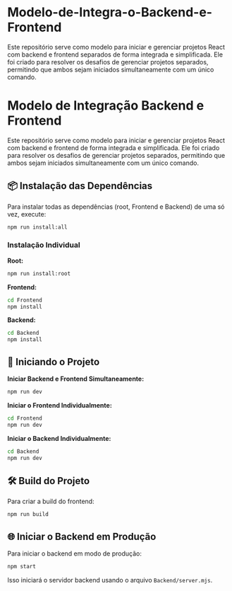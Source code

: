 # Modelo-de-Integra-o-Backend-e-Frontend
Este repositório serve como modelo para iniciar e gerenciar projetos React com backend e frontend separados de forma integrada e simplificada. Ele foi criado para resolver os desafios de gerenciar projetos separados, permitindo que ambos sejam iniciados simultaneamente com um único comando.


# Modelo de Integração Backend e Frontend  

Este repositório serve como modelo para iniciar e gerenciar projetos React com backend e frontend de forma integrada e simplificada. Ele foi criado para resolver os desafios de gerenciar projetos separados, permitindo que ambos sejam iniciados simultaneamente com um único comando.  

## 📦 Instalação das Dependências  

Para instalar todas as dependências (root, Frontend e Backend) de uma só vez, execute:  
```sh
npm run install:all
```

### Instalação Individual

**Root:**
```sh
npm run install:root
```

**Frontend:**
```sh
cd Frontend
npm install
```

**Backend:**
```sh
cd Backend
npm install
```

## 🚀 Iniciando o Projeto

**Iniciar Backend e Frontend Simultaneamente:**
```sh
npm run dev
```

**Iniciar o Frontend Individualmente:**
```sh
cd Frontend
npm run dev
```

**Iniciar o Backend Individualmente:**
```sh
cd Backend
npm run dev
```

## 🛠️ Build do Projeto

Para criar a build do frontend:
```sh
npm run build
```

## 🌐 Iniciar o Backend em Produção

Para iniciar o backend em modo de produção:
```sh
npm start
```
Isso iniciará o servidor backend usando o arquivo `Backend/server.mjs`.
